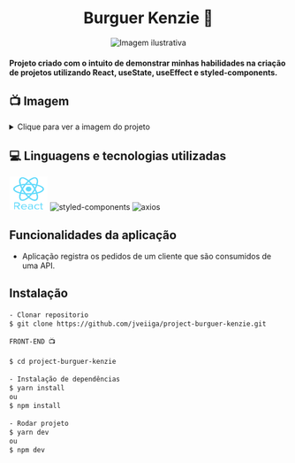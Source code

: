 <h1 align="center">Burguer Kenzie 🍔</h1>
<p align="center">
  <img alt="Imagem ilustrativa" src="https://i.pinimg.com/236x/a1/d6/9d/a1d69d4f24420f23b87f26eeff4ac8a4.jpg" width="276" height="200"/>
</p>
<h4>Projeto criado com o intuito de demonstrar minhas habilidades na criação de projetos utilizando React, useState, useEffect e styled-components.</h4>

## 📺 Imagem

<details>
  
<summary>Clique para ver a imagem do projeto</summary>
  
![Printscreen](https://github.com/community/community/assets/57195630/0c93f6a6-86e6-4c4e-ab06-65d154ff0d9f)



</details> 

## 💻 Linguagens e tecnologias utilizadas
<p align="left"> 
<img src="https://raw.githubusercontent.com/devicons/devicon/master/icons/react/react-original-wordmark.svg" alt="react" width="70" height="60" max-width="100%">
<img src="https://miro.medium.com/v2/resize:fit:652/1*N0XV3gco7Ed4brMoxwdjVg.png" alt="styled-components" width="80" height="70" max-width="100%">
<img src="https://res.cloudinary.com/practicaldev/image/fetch/s--oGEXGSkH--/c_imagga_scale,f_auto,fl_progressive,h_420,q_auto,w_1000/https://dev-to-uploads.s3.amazonaws.com/uploads/articles/iu70z7h4vp482ptvsw3d.png" alt="axios" width="130" height="70" max-width="100%">


## Funcionalidades da aplicação
  - Aplicação registra os pedidos de um cliente que são consumidos de uma API.

## Instalação

    - Clonar repositorio
    $ git clone https://github.com/jveiiga/project-burguer-kenzie.git

    FRONT-END 📺
    
    $ cd project-burguer-kenzie

    - Instalação de dependências
    $ yarn install
    ou
    $ npm install

    - Rodar projeto
    $ yarn dev
    ou
    $ npm dev
